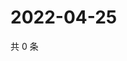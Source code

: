 # 2022-04-25

共 0 条

<!-- BEGIN WEIBO -->
<!-- 最后更新时间 Mon Apr 25 2022 13:07:50 GMT+0800 (China Standard Time) -->

<!-- END WEIBO -->
